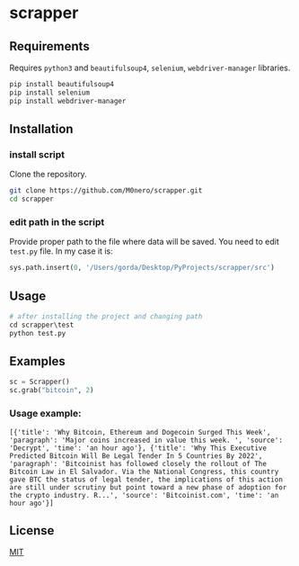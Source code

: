 # scrapper

## Requirements

Requires `python3` and `beautifulsoup4`, `selenium`, `webdriver-manager`  libraries.

```sh
pip install beautifulsoup4
pip install selenium
pip install webdriver-manager
```
## Installation

### install script

Clone the repository. 

```bash
git clone https://github.com/M0nero/scrapper.git
cd scrapper
```

### edit path in the script

Provide proper path to the file where data will be saved. You need to edit `test.py` file. In my case it is:

```python
sys.path.insert(0, '/Users/gorda/Desktop/PyProjects/scrapper/src')
```


## Usage

```python
# after installing the project and changing path
cd scrapper\test
python test.py
```

## Examples

```python
sc = Scrapper()
sc.grab("bitcoin", 2)
```

### Usage example:

```
[{'title': 'Why Bitcoin, Ethereum and Dogecoin Surged This Week', 'paragraph': 'Major coins increased in value this week. ', 'source': 'Decrypt', 'time': 'an hour ago'}, {'title': 'Why This Executive Predicted Bitcoin Will Be Legal Tender In 5 Countries By 2022', 'paragraph': 'Bitcoinist has followed closely the rollout of The Bitcoin Law in El Salvador. Via the National Congress, this country gave BTC the status of legal tender, the implications of this action are still under scrutiny but point toward a new phase of adoption for the crypto industry. R...', 'source': 'Bitcoinist.com', 'time': 'an hour ago'}]
```

## License

[MIT](https://choosealicense.com/licenses/mit/)
